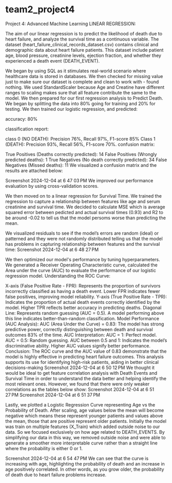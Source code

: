 # team2_project4
Project 4: Advanced Machine Learning
LINEAR REGRESSION:

The aim of our linear regression is to predict the likelihood of death due to heart failure, and analyze the survival time as a continuous variable. The dataset (heart_failure_clinical_records_dataset.csv) contains clinical and demographic data about heart failure patients. This dataset include patient age, blood pressure, creatinine levels, ejection fraction, and whether they experienced a death event (DEATH_EVENT).

We began by using SQL as it stimulates real-world scenario where healthcare data is stored in databases. We then checked for missing value just to make sure our dataset is complete and clean to work with - found nothing. We used StandardScaler because Age and Creatine have different ranges to scaling makes sure that all feature contribute the same to the model. We then prepared for our first regression analysis to Predict Death. We began by splitting the data into 80% going for training and 20% for testing. We then trained our logistic regression, and predicted:

accuracy: 80%

classification report:

class 0 (NO DEATH): Precision 76%, Recall 97%, F1-score 85%
Class 1 (DEATH): Precision 93%, Recall 56%, F1-score 70%.
confusion matrix:

True Positives (Deaths correctly predicted): 14
False Positives (Wrongly predicted deaths): 1
True Negatives (No death correctly predicted): 34
False Negatives (Missed deaths): 11
We visualized a confusion matrix and the results are attached below:

Screenshot 2024-12-04 at 6 47 03 PM
We improved our performance evaluation by using cross-validation scores.

We then moved on to a linear regression for Survival Time. We trained the regression to capture a relationship between features like age and serum creatinine and survival time. We decided to calculate MSE which is average squared error between pedicted and actual survival times (0.93) and R2 to be around -0.02 to tell us that the model persoms worse than predicting the mean.

We visualized residuals to see if the model’s errors are random (ideal) or patterned and they were not randomly distributed telling us that the model has problems in capturing relationship between features and the survival time: Screenshot 2024-12-04 at 6 48 27 PM

We then optimized our model's performance by tuning hyperparameters. We generated a Receiver Operating Characteristic curve, calculated the Area under the curve (AUC) to evaluate the performance of our logistic regression model. Understanding the ROC Curve:

X-axis (False Positive Rate - FPR): Represents the proportion of survivors incorrectly classified as having a death event. Lower FPR indicates fewer false positives, improving model reliability.
Y-axis (True Positive Rate - TPR): Indicates the proportion of actual death events correctly identified by the model. Higher TPR reflects better accuracy in predicting deaths.
Diagonal Line: Represents random guessing (AUC = 0.5). A model performing above this line indicates better-than-random classification. Model Performance (AUC Analysis):
AUC (Area Under the Curve) = 0.83: The model has strong predictive power, correctly distinguishing between death and survival outcomes 83% of the time.
AUC Interpretation:
AUC = 1: Perfect model.
AUC = 0.5: Random guessing.
AUC between 0.5 and 1: Indicates the model’s discriminative ability. Higher AUC values signify better performance. Conclusion: The ROC curve and the AUC value of 0.83 demonstrate that the model is highly effective in predicting heart failure outcomes. This analysis supports its use for identifying high-risk patients, aiding in better clinical decisions-making
Screenshot 2024-12-04 at 6 50 12 PM
We thought it would be ideal to get feature correlation analysis with Death Events and Survival Time in order to understand the data better and helping identify the most relevant ones. However, we found that there were only weaker correlations as the tables below show: Screenshot 2024-12-04 at 6 51 27 PM Screenshot 2024-12-04 at 6 51 37 PM

Lastly, we plotted a Logistic Regression Curve representing Age vs the Probability of Death. After scaling, age values below the mean will become negative which means these represent younger patients and values above the mean, those that are positive represent older patients. Initially the model was train on multiple features (X_Train) which added outside noise to our data. So we focused exclusively on how age related to DEATH_EVENTS. By simplifying our data in this way, we removed outside noise and were able to generate a smoother more interpretable curve rather than a straight line where the probability is either 0 or 1.

Screenshot 2024-12-04 at 6 54 47 PM
We can see that the curve is increasing with age, highlighting the probability of death and an increase in age positively correlated. In other words, as you grow older, the probability of death due to heart failure problems increase.
